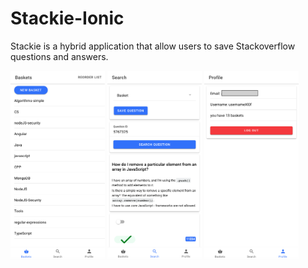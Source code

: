 # Stackie-Ionic
Stackie is a hybrid application that allow users to save Stackoverflow questions and answers.

<span style="display:block">
<img style="width:30%;" src="./screenshots/1.png">
<img style="width:30%;" src="./screenshots/2.png">
<img style="width:30%;" src="./screenshots/3.png">
</span>